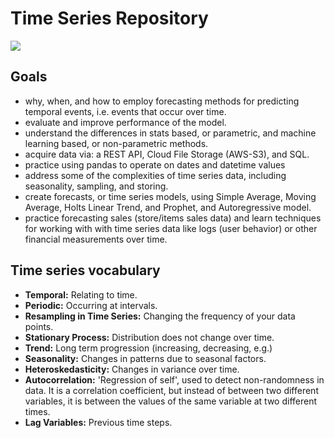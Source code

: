 # Time Series Repository

<img src="https://i.pinimg.com/originals/11/a9/63/11a963f85279cc50685be7e67a803c78.jpg">

## Goals

- why, when, and how to employ forecasting methods for predicting temporal events, i.e. events that occur over time. 
- evaluate and improve performance of the model. 
- understand the differences in stats based, or parametric, and machine learning based, or non-parametric methods.
- acquire data via: a REST API, Cloud File Storage (AWS-S3), and SQL.
- practice using pandas to operate on dates and datetime values
- address some of the complexities of time series data, including seasonality, sampling, and storing.
- create forecasts, or time series models, using Simple Average, Moving Average, Holts Linear Trend, and Prophet, and Autoregressive model.
- practice forecasting sales (store/items sales data) and learn techniques for working with with time series data like logs (user behavior) or other financial measurements over time.


## Time series vocabulary

- **Temporal:** Relating to time.
- **Periodic:** Occurring at intervals.
- **Resampling in Time Series:** Changing the frequency of your data points.
- **Stationary Process:** Distribution does not change over time.
- **Trend:** Long term progression (increasing, decreasing, e.g.)
- **Seasonality:** Changes in patterns due to seasonal factors.
- **Heteroskedasticity:** Changes in variance over time.
- **Autocorrelation:** 'Regression of self', used to detect non-randomness in data. It is a correlation coefficient, but instead of between two different variables, it is between the values of the same variable at two different times.
- **Lag Variables:** Previous time steps.
